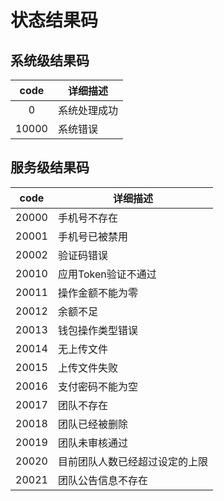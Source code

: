 # 状态结果码

## 系统级结果码
| code | 详细描述 |
| :--: | -------- |
| 0 | 系统处理成功 |
| 10000 | 系统错误 |

## 服务级结果码
| code | 详细描述 |
| :--: | -------- |
| 20000 | 手机号不存在 |
| 20001 | 手机号已被禁用 |
| 20002 | 验证码错误 |
| 20010 | 应用Token验证不通过 |
| 20011 | 操作金额不能为零 |
| 20012 | 余额不足 |
| 20013 | 钱包操作类型错误 |
| 20014 | 无上传文件 |
| 20015 | 上传文件失败 |
| 20016 | 支付密码不能为空 |
| 20017 | 团队不存在 |
| 20018 | 团队已经被删除 |
| 20019 | 团队未审核通过 |
| 20020 | 目前团队人数已经超过设定的上限 |
| 20021 | 团队公告信息不存在 |
